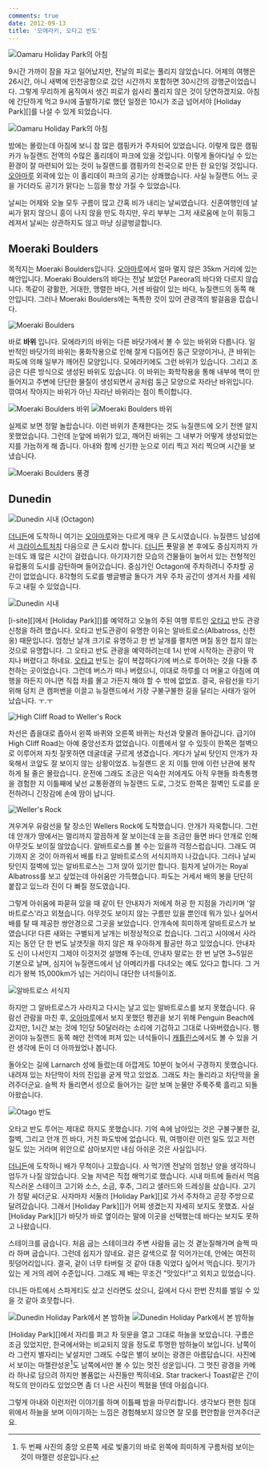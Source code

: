 ```yaml
---
comments: true
date: 2012-09-13
title: '모에라키, 오타고 반도'
---
```


![Oamaru Holiday Park의 아침](../../media/page/travel/new-zealand/newzealand-015.jpg)

9시간 가까이 잠을 자고 일어났지만, 전날의 피로는 풀리지 않았습니다.
어제의 여행은 26시간, 아니 새벽에 인천공항으로 갔던 시간까지 포함하면 30시간의 강행군이었습니다.
그렇게 무리하게 움직여서 생긴 피로가 쉽사리 풀리지 않은 것이 당연하겠지요.
아침에 간단하게 먹고 9시에 출발하기로 했던 일정은 10시가 조금 넘어서야 [Holiday Park][]를 나설 수 있게 되었습니다.

![Oamaru Holiday Park의 아침](../../media/page/travel/new-zealand/newzealand-016.jpg)

밤에는 몰랐는데 아침에 보니 참 많은 캠핑카가 주차되어 있었습니다.
이렇게 많은 캠핑카가 뉴질랜드 전역의 수많은 홀리데이 파크에 있을 것입니다.
이렇게 돌아다닐 수 있는 환경이 잘 마련되어 있는 것이 뉴질랜드를 캠핑카의 천국으로 만든 한 요인일 것입니다.
[오아마루][] 외곽에 있는 이 홀리데이 파크의 공기는 상쾌했습니다.
사실 뉴질랜드 어느 곳을 가더라도 공기가 맑다는 느낌을 항상 가질 수 있었습니다.

날씨는 어제와 오늘 모두 구름이 많고 간혹 비가 내리는 날씨였습니다.
신혼여행인데 날씨가 맑지 않으니 흥이 나지 않을 만도 하지만,
우리 부부는 그저 새로움에 눈이 휘둥그레져서 날씨는 상관하지도 않고 마냥 싱글벙글합니다.

Moeraki Boulders
----------------

목적지는 Moeraki Boulders입니다.
[오아마루][]에서 얼마 멀지 않은 35km 거리에 있는 해안입니다.
Moeraki Boulders의 바다는 전날 보았던 Pareora의 바다와 다르지 않습니다.
똑같이 광활한, 거대한, 맹렬한 바다, 거센 바람이 있는 바다,
뉴질랜드의 동쪽 해안입니다. 그러나 Moeraki Boulders에는 독특한 것이 있어
관광객의 발걸음을 잡습니다.

![Moeraki Boulders](../../media/page/travel/new-zealand/newzealand-017.jpg)

바로 **바위** 입니다.
모에라키의 바위는 다른 바닷가에서 볼 수 있는 바위와 다릅니다.
일반적인 바닷가의 바위는 풍화작용으로 인해 잘게 다듬어진 둥근 모양이거나,
큰 바위는 파도에 의해 일부가 깨어진 모양입니다.
모에라키에도 그런 바위가 있습니다.
그리고 조금은 다른 방식으로 생성된 바위도 있습니다.
이 바위는 화학작용을 통해 내부에 핵이 만들어지고 주변에 단단한 물질이 생성되면서 공처럼 둥근 모양으로 자라난 바위입니다.
깎여서 작아지는 바위가 아닌 자라난 바위라는 점이 특이합니다.

![Moeraki Boulders 바위](../../media/page/travel/new-zealand/newzealand-021.jpg)
![Moeraki Boulders 바위](../../media/page/travel/new-zealand/newzealand-023.jpg)

실제로 보면 정말 놀랍습니다.
이런 바위가 존재한다는 것도 뉴질랜드에 오기 전엔 알지 못했었습니다.
그런데 눈앞에 바위가 있고, 깨어진 바위는 그 내부가 어떻게 생성되었는지를 가늠하게 해 줍니다.
아내와 함께 신기한 눈으로 이리 찍고 저리 찍으며 시간을 보냈습니다.

![Moeraki Boulders 풍경](../../media/page/travel/new-zealand/newzealand-027.jpg)

Dunedin
-------

![Dunedin 시내 (Octagon)](../../media/page/travel/new-zealand/newzealand-033.jpg)

[더니든][]에 도착하니 여기는 [오아마루][]와는 다르게 매우 큰 도시였습니다.
뉴질랜드 남섬에서 [크라이스트처치][] 다음으로 큰 도시라 합니다.
[더니든][] 푯말을 본 후에도 중심지까지 가는데도 꽤 많은 시간이 걸렸습니다.
아기자기한 모습의 건물들이 늘어서 있는 전형적인 유럽풍의 도시를 감탄하며 들어갔습니다.
중심가인 Octagon에 주차하려니 주차할 공간이 없었습니다.
8각형의 도로를 뱅글뱅글 돌다가 겨우 주차 공간이 생겨서 차를 세워두고 내릴 수 있었습니다.

![Dunedin 시내](../../media/page/travel/new-zealand/newzealand-034.jpg)

[i-site][]에서 [Holiday Park][]를 예약하고 오늘의 주된 여행 루트인 [오타고][] 반도 관광신청을 하려 했습니다.
오타고 반도관광이 유명한 이유는 알바트로스(Albatross, 신천옹) 때문입니다.
엄청난 날개 크기로 유명하고 한 번 날개를 펼치면 며칠 동안 접지 않는 것으로 유명합니다.
그 오타고 반도 관광을 예약하려는데 1시 반에 시작하는 관광이 막 지나 버렸다고 하네요.
[오타고][] 반도는 길이 복잡하다기에 버스로 투어하는 것을 다들 추천하는 곳이었습니다.
그런데 버스가 떠나 버렸으니, 이대로 하루를 더 머물고 아침에 여행을 하든지 아니면 직접 차를 몰고 가든지 해야 할 수 밖에 없었죠.
결국, 유람선을 타기 위해 덩치 큰 캠퍼밴을 이끌고 뉴질랜드에서 가장 구불구불한 길을 달리는 사태가 일어났습니다. ㅜ.ㅜ

![High Cliff Road to Weller's Rock](../../media/page/travel/new-zealand/newzealand-037.jpg)

차선은 좁을대로 좁아서 왼쪽 바퀴와 오른쪽 바퀴는 차선과 맞물려 돌아갑니다.
급기야 High Cliff Road는 아예 중앙선조차 없었습니다.
이름에서 알 수 있듯이 한쪽은 절벽으로 이루어져 자칫 잘못하면 데굴데굴 구르게 생겼습니다.
게다가 날씨 탓인지 안개가 자욱해서 코앞도 잘 보이지 않는 상황이었죠.
뉴질랜드 온 지 이틀 만에 이런 난관에 봉착하게 될 줄은 몰랐습니다.
운전에 그래도 조금은 익숙한 저에게도 아직 우핸들 좌측통행을 경험한 지 이틀째에 낯선 교통환경의 뉴질랜드 도로, 그것도 한쪽은 절벽인 도로를 운전하려니 긴장감에 손에 땀이 납니다.

![Weller's Rock](../../media/page/travel/new-zealand/newzealand-039.jpg)

겨우겨우 유람선을 탈 장소인 Wellers Rock에 도착했습니다.
안개가 자욱합니다.
그런데 안개가 땅에서는 멀리까지 깔끔하게 잘 보이는데 눈을 조금만 들면 바다 안개로 인해 아무것도 보이질 않았습니다.
알바트로스를 볼 수는 있을까 걱정스럽습니다.
그래도 여기까지 온 것이 아까워서 배를 타고 알바트로스의 서식지까지 나갔습니다.
그러나 날씨 탓인지 절벽에 있는 알바트로스는 그저 앉아 있기만 합니다.
힘차게 날아가는 Royal Albatross를 보고 싶었는데 아쉬움만 가득했습니다.
파도는 거세서 배의 봉을 단단히 붙잡고 있느라 진이 다 빠질 정도였습니다.

그렇게 아쉬움에 파묻혀 있을 때 같이 탄 안내자가 저에게 허공 한 지점을 가리키며 '알바트로스'라고 외쳤습니다.
아무것도 보이지 않는 구름만 있을 뿐인데 뭐가 있나 싶어서 배를 탈 때 제공한 쌍안경으로 그곳을 보았습니다.
안개속에 희미하게 알바트로스가 보였습니다!
다른 새와는 구별되게 날개는 비정상적으로 컸습니다.
그리고 시야에서 사라지는 동안 단 한 번도 날갯짓을 하지 않은 채 우아하게 활공만 하고 있었습니다.
안내자도 신이 나서인지 그제야 이것저것 설명해 주는데,
안내자 말로는 한 번 날면 3~5일은 기본으로 날며,
심지어 뉴질랜드에서 남 아메리카를 다녀오는 예도 있다고 합니다.
그 거리가 왕복 15,000km가 넘는 거리이니 대단한 녀석들이죠.

![알바트로스 서식지](../../media/page/travel/new-zealand/newzealand-040.jpg)

하지만 그 알바트로스가 사라지고 다시는 날고 있는 알바트로스를 보지 못했습니다.
유람선 관람을 마친 후, [오아마루][]에서 보지 못했던 펭귄을 보기 위해 Penguin Beach에 갔지만,
1시간 보는 것에 1인당 50달러라는 소리에 기겁하고 그대로 나와버렸습니다.
펭귄이야 뉴질랜드 동쪽 해안 전역에 퍼져 있는 녀석들이니 [캐틀린스][]에서도 볼 수 있을 거란 생각에 돈이 더 아까웠었나 봅니다.

돌아오는 길에 Larnarch 성에 들렀는데 아깝게도 10분이 늦어서 구경하지 못했습니다.
내려져 있는 차단막이 차의 진입을 굳게 막고 있었죠.
그래도 차는 돌리라고 차단막을 올려주더군요.
슬쩍 차 돌리면서 성으로 들어가는 길만 보며 눈물만 주룩주룩 흘리고 되돌아왔습니다.

![Otago 반도](../../media/page/travel/new-zealand/newzealand-043.jpg)

오타고 반도 투어는 제대로 하지도 못했습니다.
기억 속에 남아있는 것은 구불구불한 길, 절벽, 그리고 안개 낀 바다, 거친 파도밖에 없습니다.
뭐, 여행이란 이런 일도 있고 저런 일도 있는 거라며 위안으로 삼아보지만 내심 아쉬운 것은 사실입니다.

[더니든][]에 도착하니 배가 무척이나 고팠습니다.
사 먹기엔 전날의 엄청난 양을 생각하니 엄두가 나질 않았습니다.
오늘 저녁은 직접 해먹기로 했습니다.
시내 마트에 들러서 먹음직스러운 스테이크 고기와 소스, 소금, 후추, 그리고 샐러드와 드레싱을 샀습니다.
고기가 정말 싸더군요.
사자마자 서둘러 [Holiday Park][]로 가서 주차하고 곧장 주방으로 달려갔습니다.
그래서 [Holiday Park][]가 어찌 생겼는지 자세히 보지도 못했죠.
사실 [Holiday Park][]가 바닷가 바로 옆이라는 말에 이곳을 선택했는데 바다는 보지도 못하고 나왔습니다.

스테이크를 굽습니다.
처음 굽는 스테이크라 주변 사람들 굽는 것 곁눈질해가며 슬쩍 따라 하며 굽습니다.
그런데 쉽지가 않네요.
겉은 갈색으로 잘 익어가는데, 안에는 여전히 핏덩어리입니다.
결국, 겉이 너무 타버릴 것 같아 대충 익었다 싶어서 먹습니다.
핏기가 있는 게 거의 레어 수준입니다.
그래도 제 배는 무조건 "맛있다!"고 외치고 있었습니다.

더니든 마트에서 스파게티도 샀고 신라면도 샀으니,
길에서 다시 한번 잔치를 벌일 수 있을 것 같아 흐뭇합니다.

![Dunedin Holiday Park에서 본 밤하늘](../../media/page/travel/new-zealand/newzealand-044.jpg)
![Dunedin Holiday Park에서 본 밤하늘](../../media/page/travel/new-zealand/newzealand-045.jpg)

[Holiday Park][]에서 자리를 펴고 차 뒷문을 열고 그대로 하늘을 보았습니다.
구름은 조금 있었지만,
한국에서와는 비교되지 않을 정도로 투명한 밤하늘이 보입니다.
남쪽이라 그런지 별자리는 낯설지만 그래도 수많은 별이 보이는 광경은 아름답습니다.
사진에서 보이는 마젤란성운[^1]도 남쪽에서만 볼 수 있는 멋진 성운입니다.
그 멋진 광경을 카메라 하나로 담으려 하지만 볼품없는 사진들만 찍히네요.
Star tracker나 Toast같은 간이 적도의 만이라도 있었으면 좀 더 나은 사진이 찍혔을 텐데 아쉽습니다.

[^1]: 두 번째 사진의 중앙 오른쪽 세로 빛줄기의 바로 왼쪽에 희미하게 구름처럼 보이는 것이 마젤란 성운입니다.

그렇게 아내와 이런저런 이야기를 하며 이틀째 밤을 마무리합니다.
생각보다 편한 침대 위에서 하늘을 보며 이야기하는 느낌은 경험해보지 않으면 잘 모를 편안함을 안겨주더군요.

[크라이스트처치]:   log01.md
[오아마루]:         log01.md
[더니든]:           log03.md#dunedin
[오타고]:           log02.md
[캐틀린스]:         log03.md#catlins
[테아나우]:         log05.md
[그레이마우스]:     log09.md
[밀포드 사운드]:    log05.md#milford-sound
[인버카길]:         log04.md
[퀸스타운]:         log06.md
[와나카]:           log06.md
[글레노키]:         log07.md
[애로우타운]:       log07.md#arrowtown
[폭스빙하]:         log09.md
[호키티카]:         log09.md
[아서스패스]:       log10.md